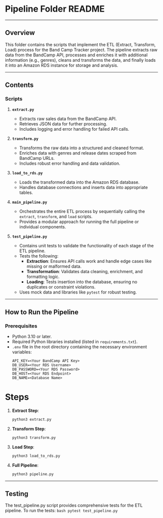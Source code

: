 # **Pipeline Folder README**

---

## **Overview**

This folder contains the scripts that implement the ETL (Extract, Transform, Load) process for the Band Camp Tracker project. The pipeline extracts raw data from the BandCamp API, processes and enriches it with additional information (e.g., genres), cleans and transforms the data, and finally loads it into an Amazon RDS instance for storage and analysis.

---

## **Contents**

### **Scripts**
1. **`extract.py`**  
   - Extracts raw sales data from the BandCamp API.
   - Retrieves JSON data for further processing.
   - Includes logging and error handling for failed API calls.

2. **`transform.py`**  
   - Transforms the raw data into a structured and cleaned format.
   - Enriches data with genres and release dates scraped from BandCamp URLs.
   - Includes robust error handling and data validation.

3. **`load_to_rds.py`**  
   - Loads the transformed data into the Amazon RDS database.
   - Handles database connections and inserts data into appropriate tables.

4. **`main_pipeline.py`**  
   - Orchestrates the entire ETL process by sequentially calling the `extract`, `transform`, and `load` scripts.
   - Provides a modular approach for running the full pipeline or individual components.

5. **`test_pipeline.py`**  
   - Contains unit tests to validate the functionality of each stage of the ETL pipeline.
   - Tests the following:
     - **Extraction**: Ensures API calls work and handle edge cases like missing or malformed data.
     - **Transformation**: Validates data cleaning, enrichment, and formatting logic.
     - **Loading**: Tests insertion into the database, ensuring no duplicates or constraint violations.
   - Uses mock data and libraries like `pytest` for robust testing.

---

## **How to Run the Pipeline**

### **Prerequisites**
- Python 3.10 or later.
- Required Python libraries installed (listed in `requirements.txt`).
- `.env` file in the root directory containing the necessary environment variables:
  ```env
  API_KEY=<Your BandCamp API Key>
  DB_USER=<Your RDS Username>
  DB_PASSWORD=<Your RDS Password>
  DB_HOST=<Your RDS Endpoint>
  DB_NAME=<Database Name>

# **Steps**

1. **Extract Step**:
    ```bash
    python3 extract.py
    ```

2. **Transform Step**:
    ```bash
    python3 transform.py
    ```

3. **Load Step**:
   ```bash
   python3 load_to_rds.py
   ```

4. **Full Pipeline**:
    ```bash
    python3 pipeline.py
    ```
---

## **Testing**

The test_pipeline.py script provides comprehensive tests for the ETL pipeline. To run the tests:
    ```bash
    pytest test_pipeline.py
    ```
